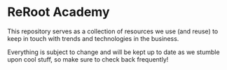 # ReRoot Academy

This repository serves as a collection of resources we use (and reuse) to keep in touch with trends and technologies in the business.

Everything is subject to change and will be kept up to date as we stumble upon cool stuff, so make sure to check back frequently!
